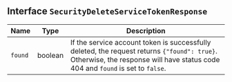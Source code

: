 ## Interface `SecurityDeleteServiceTokenResponse`

| Name | Type | Description |
| - | - | - |
| `found` | boolean | If the service account token is successfully deleted, the request returns `{"found": true}`. Otherwise, the response will have status code 404 and `found` is set to `false`. |
